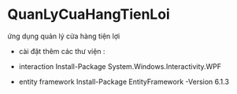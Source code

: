 # QuanLyCuaHangTienLoi
ứng dụng quản lý cửa hàng tiện lợi

- cài đặt thêm các thư viện :

- interaction
Install-Package System.Windows.Interactivity.WPF
- entity framework
Install-Package EntityFramework -Version 6.1.3
